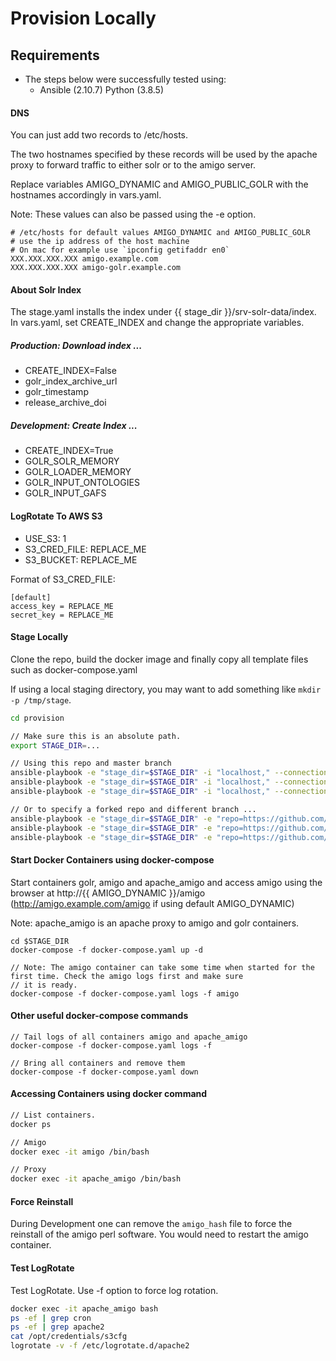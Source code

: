 # Provision Locally

## Requirements

- The steps below were successfully tested using:
    - Ansible   (2.10.7) Python (3.8.5)

#### DNS

You can just add two records to /etc/hosts.

The two hostnames specified by these records will be used by the apache proxy
to forward traffic to either solr or to the amigo server.

Replace variables AMIGO_DYNAMIC and AMIGO_PUBLIC_GOLR with the hostnames accordingly in vars.yaml.

Note: These values can also be passed using the -e option.

```
# /etc/hosts for default values AMIGO_DYNAMIC and AMIGO_PUBLIC_GOLR
# use the ip address of the host machine
# On mac for example use `ipconfig getifaddr en0`
XXX.XXX.XXX.XXX amigo.example.com
XXX.XXX.XXX.XXX amigo-golr.example.com
```

#### About Solr Index

The stage.yaml installs the index under {{ stage_dir }}/srv-solr-data/index.
In vars.yaml, set CREATE_INDEX and change the appropriate variables.

##### Production:  Download index ...
  - CREATE_INDEX=False
  - golr_index_archive_url
  - golr_timestamp
  - release_archive_doi

##### Development: Create Index ...
  - CREATE_INDEX=True
  - GOLR_SOLR_MEMORY
  - GOLR_LOADER_MEMORY
  - GOLR_INPUT_ONTOLOGIES
  - GOLR_INPUT_GAFS

#### LogRotate To AWS S3
  - USE_S3: 1
  - S3_CRED_FILE: REPLACE_ME
  - S3_BUCKET: REPLACE_ME

Format of S3_CRED_FILE:

```
[default]
access_key = REPLACE_ME
secret_key = REPLACE_ME
```

#### Stage Locally

Clone the repo, build the docker image and finally copy all template files such as docker-compose.yaml

If using a local staging directory, you may want to add something like `mkdir -p /tmp/stage`.

```sh
cd provision

// Make sure this is an absolute path.
export STAGE_DIR=...

// Using this repo and master branch
ansible-playbook -e "stage_dir=$STAGE_DIR" -i "localhost," --connection=local build_images.yaml
ansible-playbook -e "stage_dir=$STAGE_DIR" -i "localhost," --connection=local stage.yaml
ansible-playbook -e "stage_dir=$STAGE_DIR" -i "localhost," --connection=local start_services.yaml

// Or to specify a forked repo and different branch ...
ansible-playbook -e "stage_dir=$STAGE_DIR" -e "repo=https://github.com/..." -e "branch=..." -i "localhost," --connection=local build_images.yaml
ansible-playbook -e "stage_dir=$STAGE_DIR" -e "repo=https://github.com/..." -e "branch=..." -i "localhost," --connection=local stage.yaml
ansible-playbook -e "stage_dir=$STAGE_DIR" -e "repo=https://github.com/..." -e "branch=..." -i "localhost," --connection=local start_services.yaml
```

#### Start Docker Containers using docker-compose

Start containers golr, amigo and apache_amigo and access amigo using the browser
at http://{{ AMIGO_DYNAMIC }}/amigo   (http://amigo.example.com/amigo if using default AMIGO_DYNAMIC)

Note: apache_amigo is an apache proxy to amigo and golr containers.

```
cd $STAGE_DIR
docker-compose -f docker-compose.yaml up -d

// Note: The amigo container can take some time when started for the first time. Check the amigo logs first and make sure
// it is ready.
docker-compose -f docker-compose.yaml logs -f amigo
```

#### Other useful docker-compose commands

```
// Tail logs of all containers amigo and apache_amigo
docker-compose -f docker-compose.yaml logs -f

// Bring all containers and remove them
docker-compose -f docker-compose.yaml down
```

#### Accessing Containers using docker command

```sh
// List containers.
docker ps

// Amigo
docker exec -it amigo /bin/bash

// Proxy
docker exec -it apache_amigo /bin/bash
```

#### Force Reinstall

During Development one can remove the `amigo_hash` file to force the reinstall of the amigo perl software.
You would need to restart the amigo container.


#### Test LogRotate

Test LogRotate. Use -f option to force log rotation.

```sh
docker exec -it apache_amigo bash
ps -ef | grep cron
ps -ef | grep apache2
cat /opt/credentials/s3cfg
logrotate -v -f /etc/logrotate.d/apache2
```
